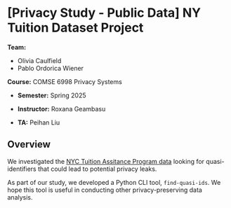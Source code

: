 # [Privacy Study - Public Data] NY Tuition Dataset Project

**Team:**

- Olivia Caulfield
- Pablo Ordorica Wiener

**Course:** COMSE 6998 Privacy Systems

- **Semester:** Spring 2025
- **Instructor:** Roxana Geambasu

- **TA:** Peihan Liu

## Overview

We investigated the [NYC Tuition Assitance Program data](https://data.ny.gov/Education/Tuition-Assistance-Program-TAP-Recipients-Dollars-/2t78-bs45/about_data) looking for quasi-identifiers that could lead to potential privacy leaks.

As part of our study, we developed a Python CLI tool, `find-quasi-ids`. We hope this tool is useful in conducting other privacy-preserving data analysis.

